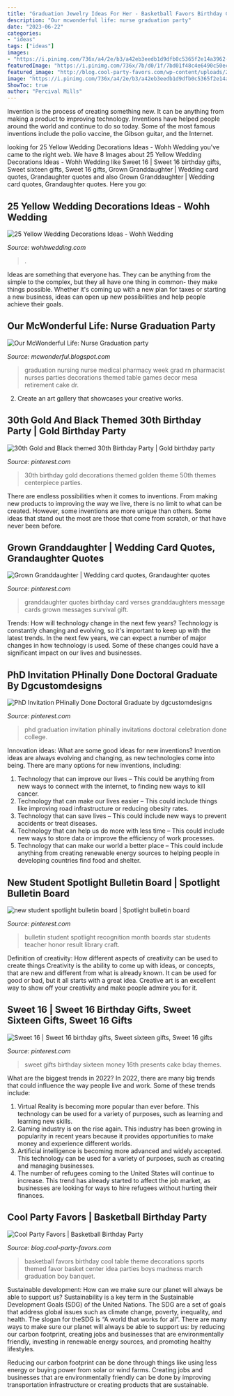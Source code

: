 ```yaml
---
title: "Graduation Jewelry Ideas For Her - Basketball Favors Birthday Cool Table Theme Decorations Sports Themed Favor Basket Center Idea Parties Boys Madness March Graduation Boy Banquet"
description: "Our mcwonderful life: nurse graduation party"
date: "2023-06-22"
categories:
- "ideas"
tags: ["ideas"]
images:
- "https://i.pinimg.com/736x/a4/2e/b3/a42eb3eedb1d9dfb0c5365f2e14a3962--phd-graduation-party-printing.jpg"
featuredImage: "https://i.pinimg.com/736x/7b/d0/1f/7bd01f48c4e6490c50ec2c9d71611eb5.jpg"
featured_image: "http://blog.cool-party-favors.com/wp-content/uploads/2012/09/Basketball-Favors-739x1024.jpg"
image: "https://i.pinimg.com/736x/a4/2e/b3/a42eb3eedb1d9dfb0c5365f2e14a3962--phd-graduation-party-printing.jpg"
ShowToc: true
author: "Percival Mills"
---
```



Invention is the process of creating something new. It can be anything from making a product to improving technology. Inventions have helped people around the world and continue to do so today. Some of the most famous inventions include the polio vaccine, the Gibson guitar, and the Internet.

	

		
looking for 25 Yellow Wedding Decorations Ideas - Wohh Wedding you've came to the right web. We have 8 Images about 25 Yellow Wedding Decorations Ideas - Wohh Wedding like Sweet 16 | Sweet 16 birthday gifts, Sweet sixteen gifts, Sweet 16 gifts, Grown Granddaughter | Wedding card quotes, Grandaughter quotes and also Grown Granddaughter | Wedding card quotes, Grandaughter quotes. Here you go:
		
    
## 25 Yellow Wedding Decorations Ideas - Wohh Wedding

<img loading=lazy src="https://www.wohhwedding.com/wp-content/uploads/2016/05/Teal-and-Yellow-Wedding-Decorations.jpg" onerror="this.onerror=null;this.src='https://tse4.mm.bing.net/th?id=OIP.zELpmGuYDTOEWUQ00SDZjQHaKm&amp;pid=15.1';" alt="25 Yellow Wedding Decorations Ideas - Wohh Wedding">

_Source: wohhwedding.com_

>. 

	

Ideas are something that everyone has. They can be anything from the simple to the complex, but they all have one thing in common- they make things possible. Whether it's coming up with a new plan for taxes or starting a new business, ideas can open up new possibilities and help people achieve their goals.

    
## Our McWonderful Life: Nurse Graduation Party

<img loading=lazy src="http://1.bp.blogspot.com/-isbRZSwuGdY/USV_vziRI0I/AAAAAAAACaM/gO9cqm1t5gU/s640/candypills.JPG" onerror="this.onerror=null;this.src='https://tse1.mm.bing.net/th?id=OIP.j1Vq1q_X1rb66KbVG5uLvAHaJ4&amp;pid=15.1';" alt="Our McWonderful Life: Nurse Graduation party">

_Source: mcwonderful.blogspot.com_

>graduation nursing nurse medical pharmacy week grad rn pharmacist nurses parties decorations themed table games decor mesa retirement cake dr. 

	

2. Create an art gallery that showcases your creative works.

    
## 30th Gold And Black Themed 30th Birthday Party | Gold Birthday Party

<img loading=lazy src="https://i.pinimg.com/736x/36/0c/21/360c215dbeb286f5b4a624448536f015.jpg" onerror="this.onerror=null;this.src='https://tse1.mm.bing.net/th?id=OIP.BH4GHHBwEYZddIVGM1sEmwHaJ4&amp;pid=15.1';" alt="30th Gold and Black themed 30th Birthday Party | Gold birthday party">

_Source: pinterest.com_

>30th birthday gold decorations themed golden theme 50th themes centerpiece parties. 

	

There are endless possibilities when it comes to inventions. From making new products to improving the way we live, there is no limit to what can be created. However, some inventions are more unique than others. Some ideas that stand out the most are those that come from scratch, or that have never been before.

    
## Grown Granddaughter | Wedding Card Quotes, Grandaughter Quotes

<img loading=lazy src="https://i.pinimg.com/736x/ec/c9/90/ecc990d0eee4cad186633eb0b6dd674a--granddaughters-survival.jpg" onerror="this.onerror=null;this.src='https://tse4.mm.bing.net/th?id=OIP.Y5LbkbX0vZW65khQ3xB2dgDhEs&amp;pid=15.1';" alt="Grown Granddaughter | Wedding card quotes, Grandaughter quotes">

_Source: pinterest.com_

>granddaughter quotes birthday card verses granddaughters message cards grown messages survival gift. 

	

Trends: How will technology change in the next few years?
Technology is constantly changing and evolving, so it's important to keep up with the latest trends. In the next few years, we can expect a number of major changes in how technology is used. Some of these changes could have a significant impact on our lives and businesses.

    
## PhD Invitation PHinally Done Doctoral Graduate By Dgcustomdesigns

<img loading=lazy src="https://i.pinimg.com/736x/a4/2e/b3/a42eb3eedb1d9dfb0c5365f2e14a3962--phd-graduation-party-printing.jpg" onerror="this.onerror=null;this.src='https://tse1.mm.bing.net/th?id=OIP.SEGYAsHhzyNSqJylOH5yEAHaKX&amp;pid=15.1';" alt="PhD Invitation PHinally Done Doctoral Graduate by dgcustomdesigns">

_Source: pinterest.com_

>phd graduation invitation phinally invitations doctoral celebration done college. 

	

Innovation ideas: What are some good ideas for new inventions?
Invention ideas are always evolving and changing, as new technologies come into being. There are many options for new inventions, including: 
1) Technology that can improve our lives – This could be anything from new ways to connect with the internet, to finding new ways to kill cancer. 
2) Technology that can make our lives easier – This could include things like improving road infrastructure or reducing obesity rates. 
3) Technology that can save lives – This could include new ways to prevent accidents or treat diseases. 
4) Technology that can help us do more with less time – This could include new ways to store data or improve the efficiency of work processes. 
5) Technology that can make our world a better place – This could include anything from creating renewable energy sources to helping people in developing countries find food and shelter.

    
## New Student Spotlight Bulletin Board | Spotlight Bulletin Board

<img loading=lazy src="https://i.pinimg.com/736x/c9/cf/2f/c9cf2f9d3887dea005d6f27e14264f21--spotlight-bulletin-board-recognition-ideas.jpg" onerror="this.onerror=null;this.src='https://tse3.mm.bing.net/th?id=OIP.3n0yYymLkgIKfmIQmW2gcgHaJ3&amp;pid=15.1';" alt="new student spotlight bulletin board | Spotlight bulletin board">

_Source: pinterest.com_

>bulletin student spotlight recognition month boards star students teacher honor result library craft. 

	

Definition of creativity: How different aspects of creativity can be used to create things
Creativity is the ability to come up with ideas, or concepts, that are new and different from what is already known. It can be used for good or bad, but it all starts with a great idea. Creative art is an excellent way to show off your creativity and make people admire you for it.

    
## Sweet 16 | Sweet 16 Birthday Gifts, Sweet Sixteen Gifts, Sweet 16 Gifts

<img loading=lazy src="https://i.pinimg.com/736x/7b/d0/1f/7bd01f48c4e6490c50ec2c9d71611eb5.jpg" onerror="this.onerror=null;this.src='https://tse2.mm.bing.net/th?id=OIP.guoVEyr5s-l5GBLt3VU0nAHaJ3&amp;pid=15.1';" alt="Sweet 16 | Sweet 16 birthday gifts, Sweet sixteen gifts, Sweet 16 gifts">

_Source: pinterest.com_

>sweet gifts birthday sixteen money 16th presents cake bday themes. 

	

What are the biggest trends in 2022?
In 2022, there are many big trends that could influence the way people live and work. Some of these trends include: 
1) Virtual Reality is becoming more popular than ever before. This technology can be used for a variety of purposes, such as learning and learning new skills. 
2) Gaming industry is on the rise again. This industry has been growing in popularity in recent years because it provides opportunities to make money and experience different worlds. 
3) Artificial intelligence is becoming more advanced and widely accepted. This technology can be used for a variety of purposes, such as creating and managing businesses. 
4) The number of refugees coming to the United States will continue to increase. This trend has already started to affect the job market, as businesses are looking for ways to hire refugees without hurting their finances.

    
## Cool Party Favors | Basketball Birthday Party

<img loading=lazy src="http://blog.cool-party-favors.com/wp-content/uploads/2012/09/Basketball-Favors-739x1024.jpg" onerror="this.onerror=null;this.src='https://tse1.mm.bing.net/th?id=OIP.dgGt56amOblsK2ME3TWaKQHaKQ&amp;pid=15.1';" alt="Cool Party Favors | Basketball Birthday Party">

_Source: blog.cool-party-favors.com_

>basketball favors birthday cool table theme decorations sports themed favor basket center idea parties boys madness march graduation boy banquet. 

	

Sustainable development: How can we make sure our planet will always be able to support us?
Sustainability is a key term in the Sustainable Development Goals (SDG) of the United Nations. The SDG are a set of goals that address global issues such as climate change, poverty, inequality, and health. The slogan for theSDG is “A world that works for all”.
There are many ways to make sure our planet will always be able to support us: by reducing our carbon footprint, creating jobs and businesses that are environmentally friendly, investing in renewable energy sources, and promoting healthy lifestyles.

Reducing our carbon footprint can be done through things like using less energy or buying power from solar or wind farms. Creating jobs and businesses that are environmentally friendly can be done by improving transportation infrastructure or creating products that are sustainable.

